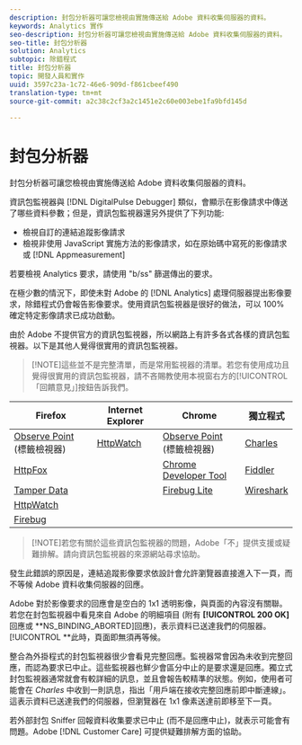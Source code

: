 ```yaml
---
description: 封包分析器可讓您檢視由實施傳送給 Adobe 資料收集伺服器的資料。
keywords: Analytics 實作
seo-description: 封包分析器可讓您檢視由實施傳送給 Adobe 資料收集伺服器的資料。
seo-title: 封包分析器
solution: Analytics
subtopic: 除錯程式
title: 封包分析器
topic: 開發人員和實作
uuid: 3597c23a-1c72-46e6-909d-f861cbeef490
translation-type: tm+mt
source-git-commit: a2c38c2cf3a2c1451e2c60e003ebe1fa9bfd145d

---
```



# 封包分析器

封包分析器可讓您檢視由實施傳送給 Adobe 資料收集伺服器的資料。

資訊包監視器與 [!DNL DigitalPulse Debugger] 類似，會顯示在影像請求中傳送了哪些資料參數；但是，資訊包監視器還另外提供了下列功能: 

* 檢視自訂的連結追蹤影像請求
* 檢視非使用 JavaScript 實施方法的影像請求，如在原始碼中寫死的影像請求或 [!DNL Appmeasurement]

若要檢視 Analytics 要求，請使用 "b/ss" 篩選傳出的要求。

在極少數的情況下，即使未對 Adobe 的 [!DNL Analytics] 處理伺服器提出影像要求，除錯程式仍會報告影像要求。使用資訊包監視器是很好的做法，可以 100% 確定特定影像請求已成功啟動。

由於 Adobe 不提供官方的資訊包監視器，所以網路上有許多各式各樣的資訊包監視器。以下是其他人覺得很實用的資訊包監視器。

> [!NOTE]這些並不是完整清單，而是常用監視器的清單。若您有使用成功且覺得很實用的資訊包監視器，請不吝賜教使用本視窗右方的[!UICONTROL 「回饋意見」]按鈕告訴我們。

| Firefox | Internet Explorer | Chrome | 獨立程式 |
|---|---|---|---|
| [Observe Point](https://www.observepoint.com/product#plugin) (標籤檢視器) | [HttpWatch](https://www.httpwatch.com/) | [Observe Point](https://www.observepoint.com/product#plugin) (標籤檢視器) | [Charles](https://www.charlesproxy.com/) |
| [HttpFox](https://addons.mozilla.org/en-US/firefox/addon/httpfox/) |  | [Chrome Developer Tool](https://code.google.com/chrome/devtools/docs/overview.html) | [Fiddler](https://www.fiddler2.com/fiddler2/) |
| [Tamper Data](https://addons.mozilla.org/en-us/firefox/addon/tamper-data/) |  | [Firebug Lite](https://chrome.google.com/webstore/detail/bmagokdooijbeehmkpknfglimnifench) | [Wireshark](https://www.wireshark.org/) |
| [HttpWatch](https://www.httpwatch.com/) |  |  |  |
| [Firebug](https://getfirebug.com/) |  |  |  |

> [!NOTE]若您有關於這些資訊包監視器的問題，Adobe「不」提供支援或疑難排解。請向資訊包監視器的來源網站尋求協助。

<!-- 

debugger_ns_binding.xml

 -->

發生此錯誤的原因是，連結追蹤影像要求依設計會允許瀏覽器直接進入下一頁，而不等候 Adobe 資料收集伺服器的回應。

Adobe 對於影像要求的回應會是空白的 1x1 透明影像，與頁面的內容沒有關聯。若您在封包監視器中看見來自 Adobe 的明細項目 (附有 **[!UICONTROL 200 OK]** 回應或 **NS_BINDING_ABORTED]回應)，表示資料已送達我們的伺服器。[!UICONTROL **&#x200B;此時，頁面即無須再等候。

整合為外掛程式的封包監視器很少會看見完整回應。監視器常會因為未收到完整回應，而認為要求已中止。這些監視器也鮮少會區分中止的是要求還是回應。獨立式封包監視器通常就會有較詳細的訊息，並且會報告較精準的狀態。例如，使用者可能會在 *Charles* 中收到一則訊息，指出「用戶端在接收完整回應前即中斷連線」。這表示資料已送達我們的伺服器，但瀏覽器在 1x1 像素送達前即移至下一頁。

若外部封包 Sniffer 回報資料收集要求已中止 (而不是回應中止)，就表示可能會有問題。Adobe [!DNL Customer Care] 可提供疑難排解方面的協助。
